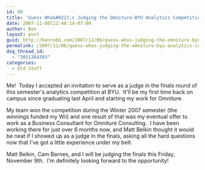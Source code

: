 ```yaml
---
id: 90
title: 'Guess Who&#8217;s Judging the Omniture-BYU Analytics Competition?'
date: 2007-11-06T22:40:14-07:00
author: Ben
layout: post
guid: http://benrobb.com/2007/11/06/guess-whos-judging-the-omniture-byu-analytics-competition/
permalink: /2007/11/06/guess-whos-judging-the-omniture-byu-analytics-competition/
dsq_thread_id:
  - "3051384393"
categories:
  - Old Stuff
---
```

Me!  Today I accepted an invitation to serve as a judge in the finals round of this semester's analytics competition at BYU.  It'll be my first time back on campus since graduating last April and starting my work for Omniture.

My team won the competition during the Winter 2007 semester (the winnings funded my Wii) and one result of that was my eventual offer to work as a Business Consultant for Omniture Consulting.  I have been working there for just over 6 months now, and Matt Belkin thought it would be neat if I showed up as a judge in the finals, asking all the hard questions now that I've got a little experience under my belt.

Matt Belkin, Cam Barnes, and I will be judging the finals this Friday, November 9th.  I'm definitely looking forward to the opportunity!